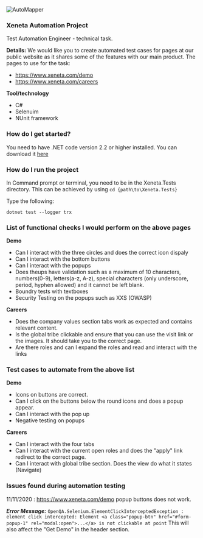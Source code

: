 <img src="https://www.xeneta.com/hubfs/Xeneta%20Logo%202017/xeneta_logo_dark.png" alt="AutoMapper">

### Xeneta Automation Project

Test Automation Engineer - technical task.

**Details:**
We would like you to create automated test cases for pages at our public website as it shares some of the features with our main product. 
The pages to use for the task:
* https://www.xeneta.com/demo
* https://www.xeneta.com/careers

**Tool/technology**

* C#
* Selenuim
* NUnit framework

### How do I get started?

You need to have .NET code version 2.2 or higher installed. You can download it [here](https://dotnet.microsoft.com/download)


### How do I run the project

In Command prompt or terminal, you need to be in the Xeneta.Tests directory.
This can be achieved by using  ```cd {path\to\Xeneta.Tests}```

Type the following: 
```
dotnet test --logger trx
```

### List of functional checks I would perform on the above pages

**Demo**
* Can I interact with the three circles and does the correct icon dispaly
* Can I interact with the bottom buttons
* Can I interact with the popups
* Does theups have validation such as a maximum of 10 characters, numbers(0-9), letters(a-z, A-z), special characters (only underscore, period, hyphen allowed) and it cannot be left blank.
* Boundry tests with textboxes
* Security Testing on the popups such as XXS (OWASP)

**Careers**
* Does the company values section tabs work as expected and contains relevant content.
* Is the global tribe clickable and ensure that you can use the visit link or the images. It should take you to the correct page.
* Are there roles and can I expand the roles and read and interact with the links

### Test cases to automate from the above list
**Demo**
- Icons on buttons are correct. 
- Can I click on the buttons below the round icons and does a popup appear.
- Can I interact with the pop up
- Negative testing on popups

**Careers**
- Can I interact with the four tabs 
- Can I interact with the current open roles and does the "apply" link redirect to the correct page.
- Can I interact with global tribe section. Does the view do what it states (Navigate)

### Issues found during automation testing
11/11/2020 : https://www.xeneta.com/demo popup buttons does not work.

***Error Message:*** ``` OpenQA.Selenium.ElementClickInterceptedException : element click intercepted: Element <a class="popup-btn" href="#form-popup-1" rel="modal:open">...</a> is not clickable at point ``` This will also affect the "Get Demo" in the header section.
